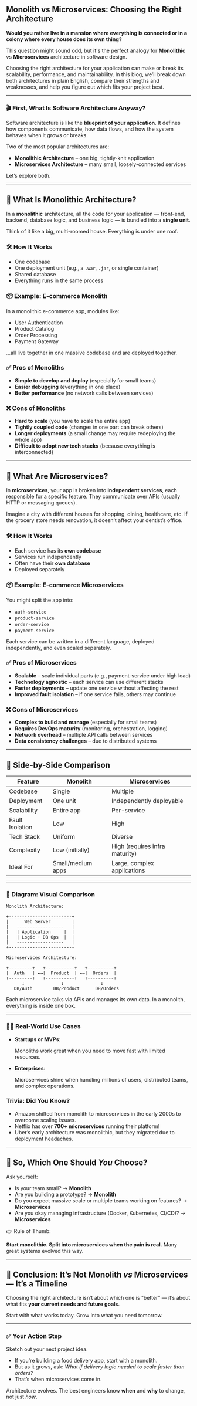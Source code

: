 ## Monolith vs Microservices: Choosing the Right Architecture

**Would you rather live in a mansion where everything is connected or in a colony where every house does its own thing?**

This question might sound odd, but it's the perfect analogy for **Monolithic** vs **Microservices** architecture in software design.

Choosing the right architecture for your application can make or break its scalability, performance, and maintainability. In this blog, we’ll break down both architectures in plain English, compare their strengths and weaknesses, and help you figure out which fits your project best.

---

### 🎬 First, What Is Software Architecture Anyway?

Software architecture is like the **blueprint of your application**. It defines how components communicate, how data flows, and how the system behaves when it grows or breaks.

Two of the most popular architectures are:

- **Monolithic Architecture** – one big, tightly-knit application
- **Microservices Architecture** – many small, loosely-connected services

Let’s explore both.

---

## 🧱 What Is Monolithic Architecture?

In a **monolithic** architecture, all the code for your application — front-end, backend, database logic, and business logic — is bundled into a **single unit**.

Think of it like a big, multi-roomed house. Everything is under one roof.

### 🛠️ How It Works

- One codebase
- One deployment unit (e.g., a `.war`, `.jar`, or single container)
- Shared database
- Everything runs in the same process

### 📦 Example: E-commerce Monolith

In a monolithic e-commerce app, modules like:

- User Authentication
- Product Catalog
- Order Processing
- Payment Gateway

...all live together in one massive codebase and are deployed together.

### ✅ Pros of Monoliths

- **Simple to develop and deploy** (especially for small teams)
- **Easier debugging** (everything in one place)
- **Better performance** (no network calls between services)

### ❌ Cons of Monoliths

- **Hard to scale** (you have to scale the entire app)
- **Tightly coupled code** (changes in one part can break others)
- **Longer deployments** (a small change may require redeploying the whole app)
- **Difficult to adopt new tech stacks** (because everything is interconnected)

---

## 🧩 What Are Microservices?

In **microservices**, your app is broken into **independent services**, each responsible for a specific feature. They communicate over APIs (usually HTTP or messaging queues).

Imagine a city with different houses for shopping, dining, healthcare, etc. If the grocery store needs renovation, it doesn’t affect your dentist’s office.

### 🛠️ How It Works

- Each service has its **own codebase**
- Services run independently
- Often have their **own database**
- Deployed separately

### 📦 Example: E-commerce Microservices

You might split the app into:

- `auth-service`
- `product-service`
- `order-service`
- `payment-service`

Each service can be written in a different language, deployed independently, and even scaled separately.

### ✅ Pros of Microservices

- **Scalable** – scale individual parts (e.g., payment-service under high load)
- **Technology agnostic** – each service can use different stacks
- **Faster deployments** – update one service without affecting the rest
- **Improved fault isolation** – if one service fails, others may continue

### ❌ Cons of Microservices

- **Complex to build and manage** (especially for small teams)
- **Requires DevOps maturity** (monitoring, orchestration, logging)
- **Network overhead** – multiple API calls between services
- **Data consistency challenges** – due to distributed systems

---

## 🧮 Side-by-Side Comparison

| Feature | Monolith | Microservices |
| --- | --- | --- |
| Codebase | Single | Multiple |
| Deployment | One unit | Independently deployable |
| Scalability | Entire app | Per-service |
| Fault Isolation | Low | High |
| Tech Stack | Uniform | Diverse |
| Complexity | Low (initially) | High (requires infra maturity) |
| Ideal For | Small/medium apps | Large, complex applications |

---

### 🔄 Diagram: Visual Comparison

```
Monolith Architecture:

+------------------------+
|      Web Server        |
|   ------------------   |
|   | Application     |  |
|   | Logic + DB Ops  |  |
|   ------------------   |
+------------------------+

Microservices Architecture:

+---------+   +-----------+   +----------+
|  Auth   | ←→|  Product  | ←→|  Orders  |
+---------+   +-----------+   +----------+
      ↓              ↓              ↓
   DB/Auth        DB/Product      DB/Orders

```

Each microservice talks via APIs and manages its own data. In a monolith, everything is inside one box.

---

### 🕵️‍♂️ Real-World Use Cases

- **Startups or MVPs**:
    
    Monoliths work great when you need to move fast with limited resources.
    
- **Enterprises**:
    
    Microservices shine when handling millions of users, distributed teams, and complex operations.
    

### Trivia: Did You Know?

- Amazon shifted from monolith to microservices in the early 2000s to overcome scaling issues.
- Netflix has over **700+ microservices** running their platform!
- Uber’s early architecture was monolithic, but they migrated due to deployment headaches.

---

## 🤔 So, Which One Should *You* Choose?

Ask yourself:

- Is your team small? → **Monolith**
- Are you building a prototype? → **Monolith**
- Do you expect massive scale or multiple teams working on features? → **Microservices**
- Are you okay managing infrastructure (Docker, Kubernetes, CI/CD)? → **Microservices**

👉 Rule of Thumb:

**Start monolithic. Split into microservices when the pain is real.** Many great systems evolved this way.

---

## 🧠 Conclusion: It’s Not Monolith *vs* Microservices — It’s a Timeline

Choosing the right architecture isn’t about which one is “better” — it’s about what fits **your current needs and future goals**.

Start with what works today. Grow into what you need tomorrow.

---

### ✅ Your Action Step

Sketch out your next project idea.

- If you're building a food delivery app, start with a monolith.
- But as it grows, ask: *What if delivery logic needed to scale faster than orders?*
- That’s when microservices come in.

Architecture evolves. The best engineers know **when** and **why** to change, not just *how*.